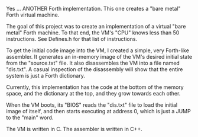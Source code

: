Yes ... ANOTHER Forth implementation. This one creates a "bare metal" Forth virtual machine.

The goal of this project was to create an implementation of a virtual "bare metal" Forth machine. To that end, the VM's "CPU" knows less than 50 instructions. See Defines.h for that list of instructions.

To get the initial code image into the VM, I created a simple, very Forth-like assembler. It generates an in-memory image of the VM's desired initial state from the "source.txt" file. It also disassembles the VM into a file named "dis.txt". A casual inspection of the disassembly will show that the entire system is just a Forth dictionary.

Currently, this implementation has the code at the bottom of the memory space, and the dictionary at the top, and they grow towards each other.

When the VM boots, its "BIOS" reads the "dis.txt" file to load the initial image of itself, and then starts executing at address 0, which is just a JUMP to the "main" word.

The VM is written in C. The assembler is written in C++.
